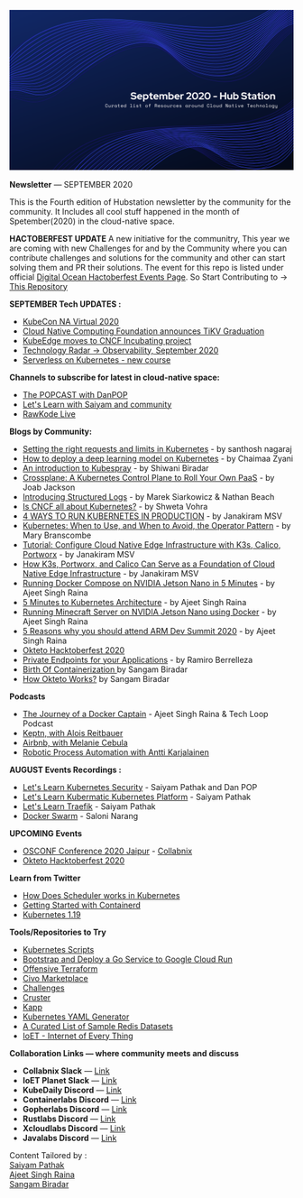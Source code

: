 

![](https://raw.githubusercontent.com/Hubstation/newsletter/master/assets/img/September.png)

**Newsletter** — SEPTEMBER 2020

This is the Fourth edition of Hubstation newsletter by the community for the community.
It Includes all cool stuff happened in the month of Spetember(2020) in the cloud-native space.

**HACTOBERFEST UPDATE**
A new initiative for the communitry, This year we are coming with new Challenges for and by the Community where you can contribute challenges and solutions for the community and other can start solving them and PR their solutions. The event for this repo is listed under official [Digital Ocean Hactoberfest Events Page](https://organize.mlh.io/participants/events/4454-hactoberfest-challenges-for-all). So Start Contributing to ->
[This Repository](https://github.com/Hubstation/challenges)

**SEPTEMBER Tech UPDATES :**
* [KubeCon NA Virtual 2020](https://events.linuxfoundation.org/kubecon-cloudnativecon-north-america/)
* [Cloud Native Computing Foundation announces TiKV Graduation](https://www.cncf.io/announcements/2020/09/02/cloud-native-computing-foundation-announces-tikv-graduation/)
* [KubeEdge moves to CNCF Incubating project](https://www.cncf.io/blog/2020/09/16/toc-approves-kubeedge-as-incubating-project/)
* [Technology Radar -> Observability, September 2020](https://radar.cncf.io/2020-09-observability)
* [Serverless on Kubernetes - new course](https://www.cncf.io/blog/2020/09/10/new-free-training-course-teaches-fundamentals-of-serverless-on-kubernetes/)


**Channels to subscribe for latest in cloud-native space:**
* [The POPCAST with DanPOP](youtube.com/c/ThePOPCASTPOP)
* [Let's Learn with Saiyam and community](https://youtube.com/saiyam911)
* [RawKode Live](https://www.youtube.com/c/Rawkode/)


**Blogs by Community:**
* [Setting the right requests and limits in Kubernetes](https://learnk8s.io/setting-cpu-memory-limits-requests) - by santhosh nagaraj
* [How to deploy a deep learning model on Kubernetes](https://opensource.com/article/20/9/deep-learning-model-kubernetes) - by Chaimaa Zyani
* [An introduction to Kubespray](https://www.redhat.com/sysadmin/kubespray-deploy-kubernetes) - by Shiwani Biradar
* [Crossplane: A Kubernetes Control Plane to Roll Your Own PaaS](https://thenewstack.io/crossplane-a-kubernetes-control-plane-to-roll-your-own-paas/) - by Joab Jackson
* [Introducing Structured Logs](https://kubernetes.io/blog/2020/09/04/kubernetes-1-19-introducing-structured-logs/) - by Marek Siarkowicz & Nathan Beach
* [Is CNCF all about Kubernetes?](https://medium.com/@shweta.vohra/is-cncf-all-about-kubernetes-9809fc1dba30?sk=a1c6ca932a3d83fa5505e8d2adf0170a) - by Shweta Vohra
* [4 WAYS TO RUN KUBERNETES IN PRODUCTION](https://thenewstack.io/4-ways-to-run-kubernetes-in-production/) - by Janakiram MSV
* [Kubernetes: When to Use, and When to Avoid, the Operator Pattern](https://thenewstack.io/kubernetes-when-to-use-and-when-to-avoid-the-operator-pattern/) - by Mary Branscombe
* [Tutorial: Configure Cloud Native Edge Infrastructure with K3s, Calico, Portworx](https://thenewstack.io/tutorial-configure-cloud-native-edge-infrastructure-with-k3s-calico-portworx/) - by Janakiram MSV
* [How K3s, Portworx, and Calico Can Serve as a Foundation of Cloud Native Edge Infrastructure](https://thenewstack.io/how-k3s-portworx-and-calico-can-serve-as-a-foundation-of-cloud-native-edge-infrastructure/) - by Janakiram MSV
* [Running Docker Compose on NVIDIA Jetson Nano in 5 Minutes](https://collabnix.com/running-docker-compose-on-nvidia-jetson-nano-in-5-minutes/) - by Ajeet Singh Raina
* [5 Minutes to Kubernetes Architecture](https://collabnix.com/5-minutes-to-kubernetes-architecture/) - by Ajeet Singh Raina
* [Running Minecraft Server on NVIDIA Jetson Nano using Docker](https://www.linkedin.com/pulse/running-minecraft-server-jetson-nano-using-docker-ajeet-singh-raina/?published=t) - by Ajeet Singh Raina
* [5 Reasons why you should attend ARM Dev Summit 2020](https://collabnix.com/5-reasons-to-attend-arm-dev-summit-2020/) - by Ajeet Singh Raina
* [Okteto Hacktoberfest 2020 ](https://okteto.com/blog/hacktoberfest-2020/)
* [Private Endpoints for your Applications](https://okteto.com/blog/private-endpoints-for-your-applications/) - by Ramiro Berrelleza
* [Birth Of Containerization ](https://containerlabs.kubedaily.com/Birth_of_Containerization/README.html) by Sangam Biradar
* [How Okteto Works?](https://containerlabs.kubedaily.com/Okteto/intro-okteto.html) by Sangam Biradar

**Podcasts**

* [The Journey of a Docker Captain](https://www.listennotes.com/podcasts/the-techloop-podcast/ep02-ajeet-singh-raina-the-5wofVLvl6qd/) - Ajeet Singh Raina & Tech Loop Podcast
* [Keptn, with Alois Reitbauer](https://kubernetespodcast.com/episode/119-keptn/)
* [Airbnb, with Melanie Cebula](https://kubernetespodcast.com/episode/120-airbnb/)
* [Robotic Process Automation with Antti Karjalainen](https://softwareengineeringdaily.com/2020/09/04/robotic-process-automation-with-antti-karjalainen/)

**AUGUST Events Recordings :**
* [Let's Learn Kubernetes Security](https://youtu.be/VjlvS-qiz_U) - Saiyam Pathak and Dan POP
* [Let's Learn Kubermatic Kubernetes Platform](https://youtu.be/4jvKSe1Lkv8) - Saiyam Pathak
* [Let's Learn Traefik](https://youtu.be/uUZ2RBZGZK4) - Saiyam Pathak
* [Docker Swarm](https://youtu.be/6aKWxxa5-TA) - Saloni Narang

**UPCOMING Events**
* [OSCONF Conference 2020 Jaipur](https://www.youtube.com/watch?v=RVToPqD5VIA) - [Collabnix](https://twitter.com/collabnix)
* [Okteto Hacktoberfest 2020](https://www.meetup.com/Okteto-Bangalore/events/273600888/)

**Learn from Twitter**
* [How Does Scheduler works in Kubernetes](https://twitter.com/danielepolencic/status/1309090938673868801?s=20)
* [Getting Started with Containerd](https://twitter.com/dims/status/1308398002873266177?s=20)
* [Kubernetes 1.19](https://twitter.com/learnk8s/status/1302939982584139777?s=20)


**Tools/Repositories to Try**
* [Kubernetes Scripts](https://github.com/eldada/kubernetes-scripts?utm_sq=ghrsi1sa8t#start-a-shell-in-a-temporary-pod)
* [Bootstrap and Deploy a Go Service to Google Cloud Run](https://gist.github.com/wietsevenema/7570f9e9aa2e7f56bced1cfa36d98fa1)
* [Offensive Terraform](https://offensive-terraform.github.io/)
* [Civo Marketplace](https://github.com/civo/kubernetes-marketplace)
* [Challenges](https://github.com/Hubstation/challenges)
* [Cruster](https://cruster.io/)
* [Kapp](https://get-kapp.io/)
* [Kubernetes YAML Generator](https://k8syaml.com/)
* [A Curated List of Sample Redis Datasets](https://github.com/Redis-Developer/redis-datasets)
* [IoET - Internet of Every Thing](https://github.com/collabnix/ioetplanet)

**Collaboration Links — where community meets and discuss**
* **Collabnix Slack** —
[Link](https://launchpass.com/collabnix)
* **IoET Planet Slack** —
[Link](https://launchpass.com/ioetplanet)
* **KubeDaily Discord** — [Link](https://discord.gg/rEvr7vq)
* **Containerlabs Discord** — [Link](https://discord.gg/rEvr7vq)
* **Gopherlabs Discord** — [Link](https://discord.gg/S3GtFvT)
* **Rustlabs Discord** — [Link](https://discord.gg/aU3yAmF)
* **Xcloudlabs Discord** — [Link](https://discord.gg/QEcu7yK)
* **Javalabs Discord** — [Link](https://discord.gg/UJjFhAE)



Content Tailored by :<br> [Saiyam Pathak](https://twitter.com/SaiyamPathak)<br>
[Ajeet Singh Raina](https://twitter.com/ajeetsraina)<br> [Sangam
Biradar](https://linktr.ee/sangambiradar)
